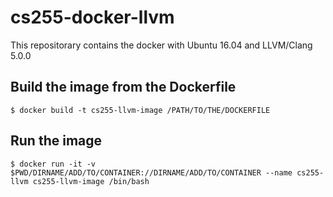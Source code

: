 # cs255-docker-llvm
This repositorary contains the docker with Ubuntu 16.04 and LLVM/Clang 5.0.0


## Build the image from the Dockerfile
```[Shell]
$ docker build -t cs255-llvm-image /PATH/TO/THE/DOCKERFILE
```
## Run the image
```[Shell]
$ docker run -it -v $PWD/DIRNAME/ADD/TO/CONTAINER://DIRNAME/ADD/TO/CONTAINER --name cs255-llvm cs255-llvm-image /bin/bash
```


